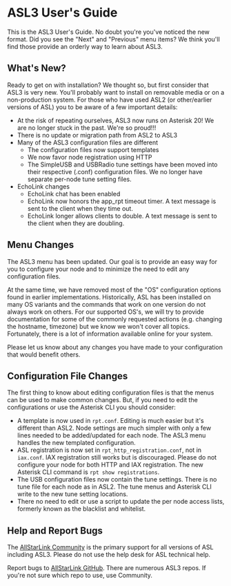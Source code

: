# ASL3 User's Guide

This is the ASL3 User's Guide. No doubt you're you've noticed the new format. Did you see the "Next" and "Previous" menu items? We think you'll find those provide an orderly way to learn about ASL3.

## What's New?

Ready to get on with installation? We thought so, but first consider that ASL3 is very new. You'll probably want to install on removable media or on a non-production system. For those who have used ASL2 (or other/earlier versions of ASL) you to be aware of a few important details:

- At the risk of repeating ourselves, ASL3 now runs on Asterisk 20!  We are no longer stuck in the past.  We're so proud!!!
- There is no update or migration path from ASL2 to ASL3
- Many of the ASL3 configuration files are different
	- The configuration files now support templates
	- We now favor node registration using HTTP
	- The SimpleUSB and USBRadio tune settings have been moved into their respective (.conf) configuration files.  We no longer have separate per-node tune setting files.
- EchoLink changes
	- EchoLink chat has been enabled
	- EchoLink now honors the app\_rpt timeout timer.  A text message is sent to the client when they time out.
	- EchoLink longer allows clients to double.  A text message is sent to the client when they are doubling.

## Menu Changes

The ASL3 menu has been updated.
Our goal is to provide an easy way for you to configure your node and to minimize the need to edit any configuration files.

At the same time, we have removed most of the "OS" configuration options found in earlier implementations.
Historically, ASL has been installed on many OS variants and the commands that work on one version do not always work on others.
For our supported OS's, we will try to provide documentation for some of the commonly requested actions (e.g. changing the hostname, timezone) but we know we won't cover all topics.
Fortunately, there is a lot of information available online for your system.

Please let us know about any changes you have made to your configuration that would benefit others.

## Configuration File Changes

The first thing to know about editing configuration files is that the menus can be used to make common changes.  But, if you need to edit the configurations or use the Asterisk CLI you should consider:

- A template is now used in `rpt.conf`.  Editing is much easier but it's different than ASL2. Node settings are much simpler with only a few lines needed to be added/updated for each node. The ASL3 menu handles the new templated configuration.
- ASL registration is now set in `rpt_http_registration.conf`, not in `iax.conf`. IAX registration still works but is discouraged. Please do not configure your node for both HTTP and IAX registration. The new Asterisk CLI command is `rpt show registrations`.
- The USB configuration files now contain the tune settings. There is no tune file for each node as in ASL2. The tune menus and Asterisk CLI write to the new tune setting locations.
- There no need to edit or use a script to update the per node access lists, formerly known as the blacklist and whitelist.

## Help and Report Bugs

The [AllStarLink Community](https://community.allstarlink.org/) is the primary support for all versions of ASL including ASL3. Please do not use the help desk for ASL technical help.

Report bugs to [AllStarLink GitHub](https://github.com/AllStarLink). There are numerous ASL3 repos. If you're not sure which repo to use, use Community.